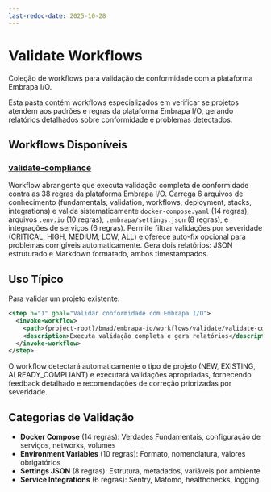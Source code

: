 ```yaml
---
last-redoc-date: 2025-10-28
---
```


# Validate Workflows

Coleção de workflows para validação de conformidade com a plataforma Embrapa I/O.

Esta pasta contém workflows especializados em verificar se projetos atendem aos padrões e regras da plataforma Embrapa I/O, gerando relatórios detalhados sobre conformidade e problemas detectados.

## Workflows Disponíveis

### [validate-compliance](./validate-compliance/)
Workflow abrangente que executa validação completa de conformidade contra as 38 regras da plataforma Embrapa I/O. Carrega 6 arquivos de conhecimento (fundamentals, validation, workflows, deployment, stacks, integrations) e valida sistematicamente `docker-compose.yaml` (14 regras), arquivos `.env.io` (10 regras), `.embrapa/settings.json` (8 regras), e integrações de serviços (6 regras). Permite filtrar validações por severidade (CRITICAL, HIGH, MEDIUM, LOW, ALL) e oferece auto-fix opcional para problemas corrigíveis automaticamente. Gera dois relatórios: JSON estruturado e Markdown formatado, ambos timestampados.

## Uso Típico

Para validar um projeto existente:

```xml
<step n="1" goal="Validar conformidade com Embrapa I/O">
  <invoke-workflow>
    <path>{project-root}/bmad/embrapa-io/workflows/validate/validate-compliance/workflow.yaml</path>
    <description>Executa validação completa e gera relatórios</description>
  </invoke-workflow>
</step>
```

O workflow detectará automaticamente o tipo de projeto (NEW, EXISTING, ALREADY_COMPLIANT) e executará validações apropriadas, fornecendo feedback detalhado e recomendações de correção priorizadas por severidade.

## Categorias de Validação

- **Docker Compose** (14 regras): Verdades Fundamentais, configuração de serviços, networks, volumes
- **Environment Variables** (10 regras): Formato, nomenclatura, valores obrigatórios
- **Settings JSON** (8 regras): Estrutura, metadados, variáveis por ambiente
- **Service Integrations** (6 regras): Sentry, Matomo, healthchecks, logging
